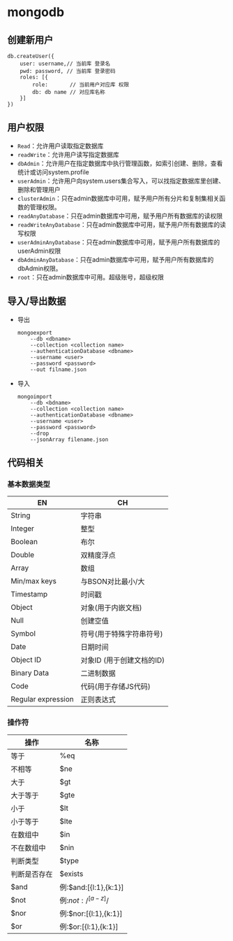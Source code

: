 # mongodb

## 创建新用户

```
db.createUser({
    user: username,// 当前库 登录名
    pwd: password, // 当前库 登录密码
    roles: [{ 
        role:       // 当前用户对应库 权限
        db: db name // 对应库名称
    }]
})
```
## 用户权限
 * ` Read `：允许用户读取指定数据库
 * ` readWrite `：允许用户读写指定数据库
 * ` dbAdmin `：允许用户在指定数据库中执行管理函数，如索引创建、删除，查看统计或访问system.profile
 * ` userAdmin `：允许用户向system.users集合写入，可以找指定数据库里创建、删除和管理用户
 * ` clusterAdmin `：只在admin数据库中可用，赋予用户所有分片和复制集相关函数的管理权限。
 * ` readAnyDatabase `：只在admin数据库中可用，赋予用户所有数据库的读权限
 * ` readWriteAnyDatabase `：只在admin数据库中可用，赋予用户所有数据库的读写权限
 * ` userAdminAnyDatabase `：只在admin数据库中可用，赋予用户所有数据库的userAdmin权限
 * ` dbAdminAnyDatabase `：只在admin数据库中可用，赋予用户所有数据库的dbAdmin权限。
 * ` root `：只在admin数据库中可用。超级账号，超级权限
 
## 导入/导出数据
 * 导出
    ```
    mongoexport 
        --db <dbname> 
        --collection <collection name>  
        --authenticationDatabase <dbname> 
        --username <user> 
        --password <password> 
        --out filname.json
    ```
 * 导入
    ```
    mongoimport 
        --db <bdname> 
        --collection <collection name> 
        --authenticationDatabase <dbname> 
        --username <user> 
        --password <password> 
        --drop 
        --jsonArray filename.json
    ```
    
 ## 代码相关
 
  ### 基本数据类型

EN|CH
---|---
String|字符串
Integer|整型
Boolean|布尔
Double|双精度浮点
Array|数组
Min/max keys|与BSON对比最小/大
Timestamp|时间戳
Object|对象(用于内嵌文档)
Null|创建空值
Symbol|符号(用于特殊字符串符号)
Date|日期时间
Object ID|对象ID (用于创建文档的ID)
Binary Data|二进制数据
Code| 代码(用于存储JS代码)
Regular expression|正则表达式
    
  ### 操作符
  
操作|名称
---|---
等于|%eq
不相等|$ne
大于|$gt
大于等于|$gte
小于|$lt
小于等于|$lte
在数组中|$in
不在数组中|$nin
判断类型|$type
判断是否存在|$exists
$and|例:$and:[{l:1},{k:1}]
$not|例:$not:/^[a-z]$/
$nor|例:$nor:[{l:1},{k:1}]
$or|例:$or:[{l:1},{k:1}]
